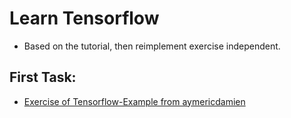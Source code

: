 # Learn Tensorflow
- Based on the tutorial, then reimplement exercise independent.
## First Task:
- [Exercise of Tensorflow-Example from aymericdamien](https://github.com/aymericdamien/TensorFlow-Examples)
